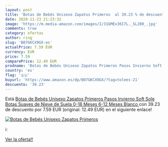 ```yaml
---
layout: post
title: 'Botas de Bebés Unisexo Zapatos Primeros  al 39.23 % de descuento'
date: 2020-11-23 21:23:32
image: 'https://m.media-amazon.com/images/I/31GMEx36I7L._SL200_.jpg'
comments: true
category: ofertas
author: ring
slug: 'B07GKCX9GX-es'
actualPrice: 7.59 EUR
currency: EUR
price: 7.59
comparePrice: 12.49 EUR
prodname: 'Botas de Bebés Unisexo Zapatos Primeros Pasos Invierno Soft Sole Botas Suaves de Nieve de Suela 0-18 Meses  6-12 Meses  Blanco '
country: 'es'
flag: '🇪🇸'
buyurl: 'https://www.amazon.es/dp/B07GKCX9GX/?tag=tolees-21'
descuento: '39.23'
---
```


Está [Botas de Bebés Unisexo Zapatos Primeros Pasos Invierno Soft Sole Botas Suaves de Nieve de Suela 0-18 Meses  6-12 Meses  Blanco ](https://www.amazon.es/dp/B07GKCX9GX/?tag=tolees-21) con 39.23 de descuento por 7.59 EUR (original: 12.49 EUR) en el siguiente enlace!

[![Botas de Bebés Unisexo Zapatos Primeros ](https://m.media-amazon.com/images/I/31GMEx36I7L._SL200_.jpg)](https://www.amazon.es/dp/B07GKCX9GX/?tag=tolees-21)

ℹ️:


[Ver la oferta!!](https://www.amazon.es/dp/B07GKCX9GX/?tag=tolees-21)
